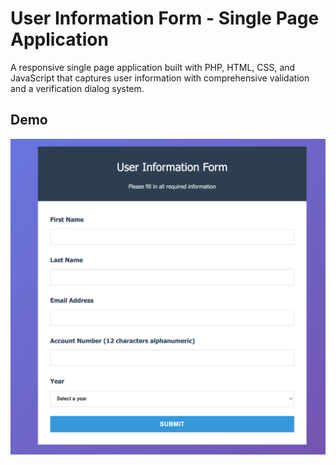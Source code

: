 # User Information Form - Single Page Application

A responsive single page application built with PHP, HTML, CSS, and JavaScript that captures user information with comprehensive validation and a verification dialog system.

## Demo

![Screenshot of rendered page](images/screenshot.png)